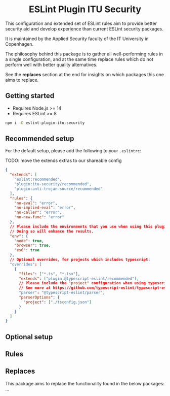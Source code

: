 <h1 align="center">ESLint Plugin ITU Security</h1>
This configuration and extended set of ESLint rules aim to provide better security aid and develop experience than current ESLint security packages.

It is maintained by the Applied Security faculty of the IT University in Copenhagen.

The philosophy behind this package is to gather all well-performing rules in a single configuration, and at the same time replace rules which do not perform well with better quality alternatives.

See the **replaces** section at the end for insights on which packages this one aims to replace.

## Getting started
- Requires Node.js >= 14
- Requires ESLint >= 8

```bash
npm i -D eslint-plugin-itu-security
```

## Recommended setup

For the default setup, please add the following to your `.eslintrc`:

TODO: move the extends extras to our shareable config
```json
{
  "extends": [
    "eslint:recommended",
    "plugin:itu-security/recommended",
    "plugin:anti-trojan-source/recommended"
  ],
  "rules": {
    "no-eval": "error",
    "no-implied-eval": "error",
    "no-caller": "error",
    "no-new-func": "error"
  },
  // Please include the environments that you use when using this plugin.
  // Doing so will enhance the results.
  "env": { 
    "node": true,
    "browser": true,
    "es6": true
  },
  // Optional overrides, for projects which includes typescript:
  "overrides": [
    {
      "files": ["*.ts", "*.tsx"],
      "extends": ["plugin:@typescript-eslint/recommended"],
      // Please include the "project" configuration when using typescript.
      // See more at https://github.com/typescript-eslint/typescript-eslint/tree/main/packages/parser#parseroptionsproject
      "parser": "@typescript-eslint/parser",
      "parserOptions": {
        "project": ["./tsconfig.json"]
      }
    }
  ]
}
```
## Optional setup

## Rules

## Replaces
This package aims to replace the functionality found in the below packages:
...